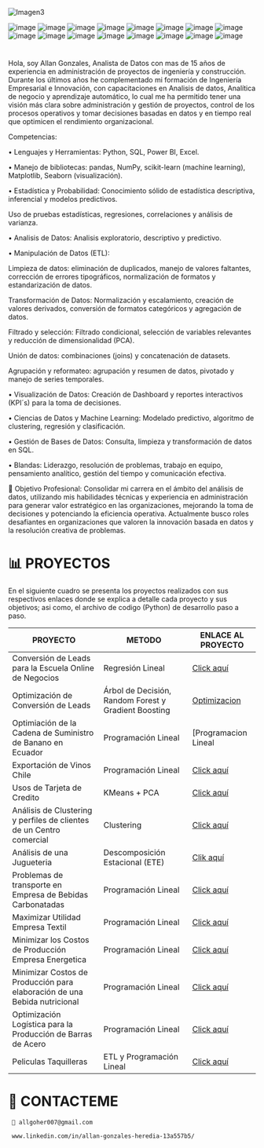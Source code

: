   ![Imagen3](https://github.com/user-attachments/assets/d0e3b97c-fc3c-44e7-83c2-0d726f766e7c) 

![image](https://github.com/user-attachments/assets/7fffb0fc-a787-4bb1-987a-f22ef56dffdf)
![image](https://github.com/user-attachments/assets/4a9b2bae-537d-47a6-8f65-fc9d6ce06616)
![image](https://github.com/user-attachments/assets/19a9ea8a-c3e5-43cb-a5a8-9fe3abd86335)
![image](https://github.com/user-attachments/assets/953d686f-8d31-46fd-ad4b-12b37ab8ec32)
![image](https://github.com/user-attachments/assets/c1425e10-acb3-4dc4-adf2-60ebb8c9a8b6)
![image](https://github.com/user-attachments/assets/08e41131-2de6-41f8-83eb-5bf86c2582d9)
![image](https://github.com/user-attachments/assets/1311ef82-cf93-404d-950c-60147fc20948)
![image](https://github.com/user-attachments/assets/df0029f9-55f7-4723-a76d-acc0c421712c)
![image](https://github.com/user-attachments/assets/763e0e40-fa39-46a9-aa15-fa897689f8d1)
![image](https://github.com/user-attachments/assets/d91d74d2-ba42-4283-8399-5f8779cefbb6)
![image](https://github.com/user-attachments/assets/5de64582-e735-4fa0-a0ac-61e7e5d46e14)
![image](https://github.com/user-attachments/assets/ae54705d-ab7d-4ec6-9a4b-77daa97d7a2b)
![image](https://github.com/user-attachments/assets/7f267b8b-fa9a-403f-bfbb-2ee9bd1a41c2)
![image](https://github.com/user-attachments/assets/61465df8-1d72-4062-95c3-e3831d5d99f6)
![image](https://github.com/user-attachments/assets/bfce5622-0786-45a0-8b5b-fb278b729c24)
![image](https://github.com/user-attachments/assets/9533d6c9-9cdd-4a50-9cf7-03de746114b5)


# 
Hola, soy Allan Gonzales, Analista de Datos con mas de 15 años de experiencia en administración de proyectos de ingeniería y construcción. Durante los últimos años he complementado mi formación de Ingeniería Empresarial e Innovación, con capacitaciones en Analisis de datos, Analítica de negocio y aprendizaje automático, lo cual me ha permitido tener una visión más clara sobre administración y gestión de proyectos, control de los procesos operativos y tomar decisiones basadas en datos y en tiempo real que optimicen el rendimiento organizacional.

Competencias:

•	Lenguajes y Herramientas: Python, SQL, Power BI, Excel.

•	Manejo de bibliotecas: pandas, NumPy, scikit-learn (machine learning), Matplotlib, Seaborn (visualización).

•	Estadística y Probabilidad: Conocimiento sólido de estadística descriptiva, inferencial y modelos predictivos.

Uso de pruebas estadísticas, regresiones, correlaciones y análisis de varianza.

•	Analisis de Datos: Analisis exploratorio, descriptivo y predictivo.

•	Manipulación de Datos (ETL): 

Limpieza de datos: eliminación de duplicados, manejo de valores faltantes, corrección de errores tipográficos, normalización de formatos y estandarización de datos.

Transformación de Datos: Normalización y escalamiento, creación de valores derivados, conversión de formatos categóricos y agregación de datos.

Filtrado y selección: Filtrado condicional, selección de variables relevantes y reducción de dimensionalidad (PCA).

Unión de datos: combinaciones (joins) y concatenación de datasets.

Agrupación y reformateo: agrupación y resumen de datos, pivotado y manejo de series temporales.

•	Visualización de Datos: Creación de Dashboard y reportes interactivos (KPI´s) para la toma de decisiones.

•	Ciencias de Datos y Machine Learning: Modelado predictivo, algoritmo de clustering, regresión y clasificación.

•	Gestión de Bases de Datos: Consulta, limpieza y transformación de datos en SQL.


•	Blandas: Liderazgo, resolución de problemas, trabajo en equipo, pensamiento analítico, gestión del tiempo y comunicación efectiva.



🎯 Objetivo Profesional: Consolidar mi carrera en el ámbito del análisis de datos, utilizando mis habilidades técnicas y experiencia en administración para generar valor estratégico en las organizaciones, mejorando la toma de decisiones y potenciando la eficiencia operativa. Actualmente busco roles desafiantes en organizaciones que valoren la innovación basada en datos y la resolución creativa de problemas.


 #  📊 PROYECTOS 

 En el siguiente cuadro se presenta los proyectos realizados con sus respectivos enlaces donde se explica a detalle cada proyecto y sus objetivos; asi como, el archivo de codigo (Python) de desarrollo paso a paso. 

 |**PROYECTO**| **METODO** | **ENLACE AL PROYECTO** |
 |------------|------------|------------------------|
 | Conversión de Leads para la Escuela Online de Negocios | Regresión Lineal | [Click aquí](https://github.com/AllGoHer/RL_Conversi-n-de-Leads_Escuela_de_Negocios-/blob/main/README.md)|
 | Optimización de Conversión de Leads | Árbol de Decisión, Random Forest y Gradient Boosting | [Optimizacion](https://github.com/AllGoHer/Hiperparametros_Arbol_de_Decision_EON/blob/main/README.md) |
 | Optimiación de la Cadena de Suministro de Banano en Ecuador| Programación Lineal | [Programacion Lineal | (https://github.com/AllGoHer/Python_Optimizacion_Cadena_de_Suministro/blob/main/Fincas+Bananeras.ipynb)|
 | Exportación de Vinos Chile | Programación Lineal | [Click aquí](https://github.com/AllGoHer/Python_Programacion_Lineal_Exportacion_Vinos_Chile/blob/main/Vinos%2BChilenos.ipynb) |
 | Usos de Tarjeta de Credito | KMeans + PCA | [Click aquí](https://github.com/AllGoHer/Python_KMeans_PCA/blob/main/Implementaci%C3%B3n%20KMeans%2BPCA_Caso_Uso%20Tarjetas%20de%20Credito.ipynb) |
 | Análisis de Clustering y perfiles de clientes de un Centro comercial | Clustering | [Click aquí](https://github.com/AllGoHer/Python_Analisis_Clusteres_02/blob/main/Analisis%20de%20Clustering%20y%20perfilacion%20de%20clientes%20con%20Python%20y%20ChatGPT.ipynb) |
 | Análisis de una Jugueteria | Descomposición Estacional (ETE) | [Clik aquí](https://github.com/AllGoHer/Python_Descomposicion_Estacional-ETE-_Jugueteria/blob/main/Descomposicion_Estacional_Jugueteria.ipynb) |
 |Problemas de transporte en Empresa de Bebidas Carbonatadas | Programación Lineal | [Click aquí](https://github.com/AllGoHer/Python_PL_PYOMO_Transporte/blob/main/Bebidas%2BCarbonatadas%2Ben%2BPer%C3%BA.ipynb) |
 | Maximizar Utilidad Empresa Textil | Programación Lineal | [Click aquí](https://github.com/AllGoHer/Python_PL_Manufactura_Textil/blob/main/ProgramacionLineal_Manufactura_Textil.ipynb) |
 | Minimizar los Costos de Producción Empresa Energetica | Programación Lineal | [Click aquí](https://github.com/AllGoHer/Python_PL_Industria_Energetica/blob/main/PL%2Ben%2Bla%2BIndustria%2BEnerg%C3%A9tica.ipynb) |
 | Minimizar Costos de Producción para elaboración de una Bebida nutricional | Programación Lineal | [Click aquí](https://github.com/AllGoHer/Python_Programacion_lineal_Industria_Alimentaria/blob/main/PL_bebida_Industria%2Bde%2BAlimentos.ipynb) |
 | Optimización Logística para la Producción de Barras de Acero | Programación Lineal | [Click aquí](https://github.com/AllGoHer/Python_Programacion_Lineal_Produccion_-Acero/blob/main/Optimizacion_logistica_produccion_barrasdeacero.ipynb) |
 | Peliculas Taquilleras | ETL y Programación Lineal | [Click aquí](https://github.com/AllGoHer/Limpieza-de-datos-y-Regresi-n-Lineal-/blob/main/README.md) |
 
 

# 📌 CONTACTEME 

     📩 allgoher007@gmail.com 
                     
     www.linkedin.com/in/allan-gonzales-heredia-13a557b5/
